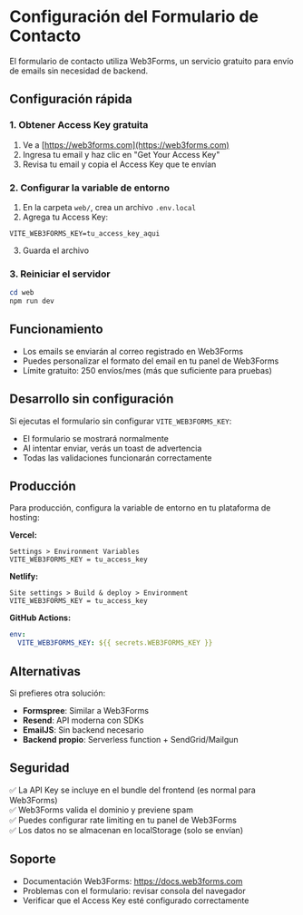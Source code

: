 # Configuración del Formulario de Contacto

El formulario de contacto utiliza Web3Forms, un servicio gratuito para envío de emails sin necesidad de backend.

## Configuración rápida

### 1. Obtener Access Key gratuita

1. Ve a [https://web3forms.com](https://web3forms.com)
2. Ingresa tu email y haz clic en "Get Your Access Key"
3. Revisa tu email y copia el Access Key que te envían

### 2. Configurar la variable de entorno

1. En la carpeta `web/`, crea un archivo `.env.local`
2. Agrega tu Access Key:

```env
VITE_WEB3FORMS_KEY=tu_access_key_aqui
```

3. Guarda el archivo

### 3. Reiniciar el servidor

```powershell
cd web
npm run dev
```

## Funcionamiento

- Los emails se enviarán al correo registrado en Web3Forms
- Puedes personalizar el formato del email en tu panel de Web3Forms
- Límite gratuito: 250 envíos/mes (más que suficiente para pruebas)

## Desarrollo sin configuración

Si ejecutas el formulario sin configurar `VITE_WEB3FORMS_KEY`:
- El formulario se mostrará normalmente
- Al intentar enviar, verás un toast de advertencia
- Todas las validaciones funcionarán correctamente

## Producción

Para producción, configura la variable de entorno en tu plataforma de hosting:

**Vercel:**
```
Settings > Environment Variables
VITE_WEB3FORMS_KEY = tu_access_key
```

**Netlify:**
```
Site settings > Build & deploy > Environment
VITE_WEB3FORMS_KEY = tu_access_key
```

**GitHub Actions:**
```yaml
env:
  VITE_WEB3FORMS_KEY: ${{ secrets.WEB3FORMS_KEY }}
```

## Alternativas

Si prefieres otra solución:
- **Formspree**: Similar a Web3Forms
- **Resend**: API moderna con SDKs
- **EmailJS**: Sin backend necesario
- **Backend propio**: Serverless function + SendGrid/Mailgun

## Seguridad

✅ La API Key se incluye en el bundle del frontend (es normal para Web3Forms)  
✅ Web3Forms valida el dominio y previene spam  
✅ Puedes configurar rate limiting en tu panel de Web3Forms  
✅ Los datos no se almacenan en localStorage (solo se envían)

## Soporte

- Documentación Web3Forms: https://docs.web3forms.com
- Problemas con el formulario: revisar consola del navegador
- Verificar que el Access Key esté configurado correctamente
